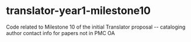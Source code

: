 # translator-year1-milestone10
Code related to Milestone 10 of the initial Translator proposal -- cataloging author contact info for papers not in PMC OA
